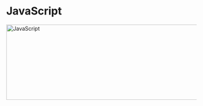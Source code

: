 # JavaScript
<div>
  <img src="https://itproger.com/img/news/1540394188.jpg" title="JavaScript" alt="JavaScript" width="600" height="200"/>&nbsp;
</div>






